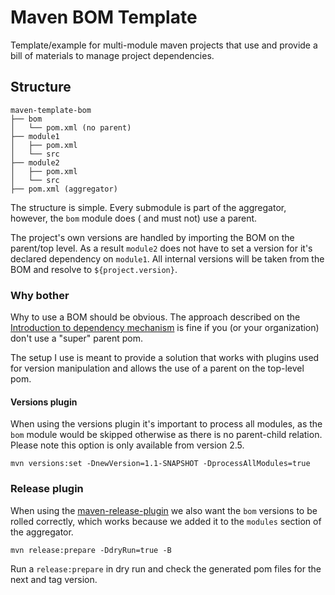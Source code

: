 # Maven BOM Template

Template/example for multi-module maven projects that use and provide a bill of materials to manage
project dependencies.

## Structure

    maven-template-bom
    ├── bom
    │   └── pom.xml (no parent)
    ├── module1
    │   ├── pom.xml
    │   └── src
    ├── module2
    │   ├── pom.xml
    │   └── src
    ├── pom.xml (aggregator)

The structure is simple. Every submodule is part of the aggregator, however, the `bom` module does (
and must not) use a parent.

The project's own versions are handled by importing the BOM on the parent/top level. As a
result `module2` does not have to set a version for it's declared dependency on `module1`. All
internal versions will be taken from the BOM and resolve to `${project.version}`.

### Why bother

Why to use a BOM should be obvious. The approach described on
the [Introduction to dependency mechanism](https://maven.apache.org/guides/introduction/introduction-to-dependency-mechanism.html)
is fine if you (or your organization) don't use a "super" parent pom.

The setup I use is meant to provide a solution that works with plugins used for version manipulation
and allows the use of a parent on the top-level pom.

#### Versions plugin

When using the versions plugin it's important to process all modules, as the `bom` module would be
skipped otherwise as there is no parent-child relation. Please note this option is only available
from version 2.5.

    mvn versions:set -DnewVersion=1.1-SNAPSHOT -DprocessAllModules=true

### Release plugin

When using
the [maven-release-plugin](https://maven.apache.org/maven-release/maven-release-plugin/index.html)
we also want the `bom` versions to be rolled correctly, which works because we added it to
the `modules` section of the aggregator.

    mvn release:prepare -DdryRun=true -B

Run a `release:prepare` in dry run and check the generated pom files for the next and tag version.
